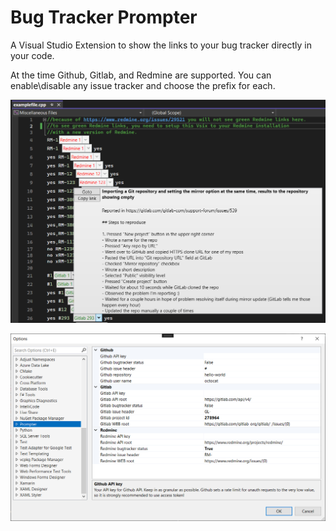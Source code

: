 # Bug Tracker Prompter

A Visual Studio Extension to show the links to your bug tracker directly in your code.

At the time Github, Gitlab, and Redmine are supported. You can enable\disable any issue tracker and choose the prefix for each.

![Image 0](example0.png)

![Image 1](example1.png)

